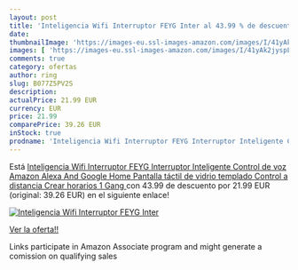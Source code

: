 ```yaml
---
layout: post
title: 'Inteligencia Wifi Interruptor FEYG Inter al 43.99 % de descuento'
date: 
thumbnailImage: 'https://images-eu.ssl-images-amazon.com/images/I/41yAk2jyspL._SL200_.jpg'
images: [ 'https://images-eu.ssl-images-amazon.com/images/I/41yAk2jyspL._SL200_.jpg' ]
comments: true
category: ofertas
author: ring
slug: B077Z5PV2S
description:
actualPrice: 21.99 EUR
currency: EUR
price: 21.99
comparePrice: 39.26 EUR
inStock: true
prodname: 'Inteligencia Wifi Interruptor FEYG Interruptor Inteligente Control de voz Amazon Alexa And Google Home Pantalla táctil de vidrio templado Control a distancia Crear horarios  1 Gang '
---
```


Está [Inteligencia Wifi Interruptor FEYG Interruptor Inteligente Control de voz Amazon Alexa And Google Home Pantalla táctil de vidrio templado Control a distancia Crear horarios  1 Gang ](https://www.amazon.es/dp/B077Z5PV2S/?tag=tolees-21) con 43.99 de descuento por 21.99 EUR (original: 39.26 EUR) en el siguiente enlace!

[![Inteligencia Wifi Interruptor FEYG Inter](https://images-eu.ssl-images-amazon.com/images/I/41yAk2jyspL._SL200_.jpg)](https://www.amazon.es/dp/B077Z5PV2S/?tag=tolees-21)

[Ver la oferta!!](https://www.amazon.es/dp/B077Z5PV2S/?tag=tolees-21)

Links participate in Amazon Associate program and might generate a comission on qualifying sales


